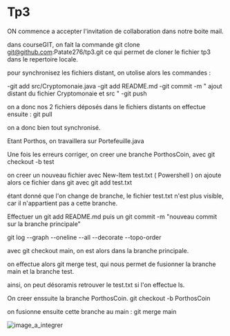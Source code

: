# Tp3
ON commence a accepter l'invitation de collaboration dans notre boite mail. 



dans courseGIT, on fait la commande git clone git@github.com:Patate276/tp3.git
ce qui permet de cloner le fichier tp3 dans le repertoire locale. 

pour synchronisez les fichiers distant, on utolise alors les commandes : 

-git add src/Cryptomonaie.java
-git add README.md
-git commit -m " ajout distant du fichier  Cryptomonaie et src "
-git push

on a donc nos 2 fichiers déposés dans le fichiers distants
on effectue ensuite : git pull

on a donc bien tout synchronisé. 


Etant Porthos, on travaillera sur Portefeuille.java

Une fois les erreurs corriger, on creer une branche PorthosCoin,  avec git checkout -b test

on creer un nouveau fichier avec New-Item test.txt ( Powershell )
on ajoute alors ce fichier dans git avec git add test.txt

étant donné que l'on change de branche, le fichier test.txt n'est plus visible, car il n'appartient pas a cette branche. 




Effectuer un git add README.md puis un git commit -m "nouveau commit sur la branche principale"

git log --graph --oneline --all --decorate --topo-order


avec git checkout main, on est alors dans la branche principale. 

on effectue alors git merge test, qui nous permet de fusionner la branche main et la branche test. 


ainsi, on peut désoramis retrouver le test.txt si l'on effectue ls. 


On creer enssuite la branche PorthosCoin. 
git checkout -b PorthosCoin

on fusionne ensuite cette branche au main : git merge main




![image_a_integrer](https://github.com/user-attachments/assets/fe91d416-3142-4789-b6e9-c1564ff6fc29)



